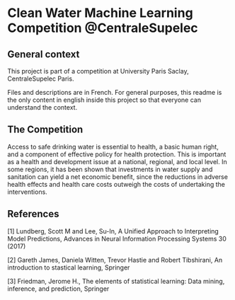 # Clean Water Machine Learning Competition @CentraleSupelec

## General context 

This project is part of a competition at University Paris Saclay, CentraleSupelec Paris. 

Files and descriptions are in French. For general purposes, this readme is the only content in english inside this project so that everyone can understand the context. 

## The Competition 

Access to safe drinking water is essential to health, a basic human right, and a component of effective policy for health protection. This is important as a health and development issue at a national, regional, and local level. In some regions, it has been shown that investments in water supply and sanitation can yield a net economic benefit, since the reductions in adverse health effects and health care costs outweigh the costs of undertaking the interventions.

## References 

[1] Lundberg, Scott M and Lee, Su-In, A Unified Approach to Interpreting Model Predictions, Advances in Neural Information Processing Systems 30 (2017)

[2] Gareth James, Daniela Witten, Trevor Hastie and Robert Tibshirani, An introduction to stastical learning, Springer

[3] Friedman, Jerome H., The elements of statistical learning: Data mining, inference, and prediction, Springer
